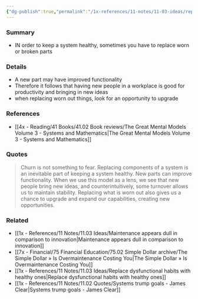 ```yaml
---
{"dg-publish":true,"permalink":"/1x-references/11-notes/11-03-ideas/replacing-parts-in-a-system-helps-prevent-breakdown/","title":"Replacing parts in a system helps prevent breakdown","created":"2025-05-15T23:09:49.312+03:00","updated":"2025-05-16T22:46:32.556+03:00"}
---
```



### Summary
- IN order to keep a system healthy, sometimes you have to replace worn or broken parts

### Details
- A new part may have improved functionality
- Therefore it follows that having new people in a workplace is good for productivity and bringing in new ideas
- when replacing worn out things, look for an opportunity to upgrade

### References
- [[4x - Reading/41 Books/41.02 Book reviews/The Great Mental Models Volume 3 - Systems and Mathematics\|The Great Mental Models Volume 3 - Systems and Mathematics]]

### Quotes
> Churn is not something to fear. Replacing components of a system is an inevitable part of keeping a system healthy. New parts can improve functionality. When we use this model as a lens, we see that new people bring new ideas, and counterintuitively, some turnover allows us to maintain stability. Replacing what is worn out also gives us a chance to upgrade and expand our capabilities, creating new opportunities.


### Related
- [[1x - References/11 Notes/11.03 Ideas/Maintenance appears dull in comparison to innovation\|Maintenance appears dull in comparison to innovation]]
- [[7x - Financial/75 Financial Education/75.02 Simple Dollar archive/The Simple Dollar » Is Overmaintenance Costing You\|The Simple Dollar » Is Overmaintenance Costing You]]
- [[1x - References/11 Notes/11.03 Ideas/Replace dysfunctional habits with healthy ones\|Replace dysfunctional habits with healthy ones]]
- [[1x - References/11 Notes/11.02 Quotes/Systems trump goals - James Clear\|Systems trump goals - James Clear]]